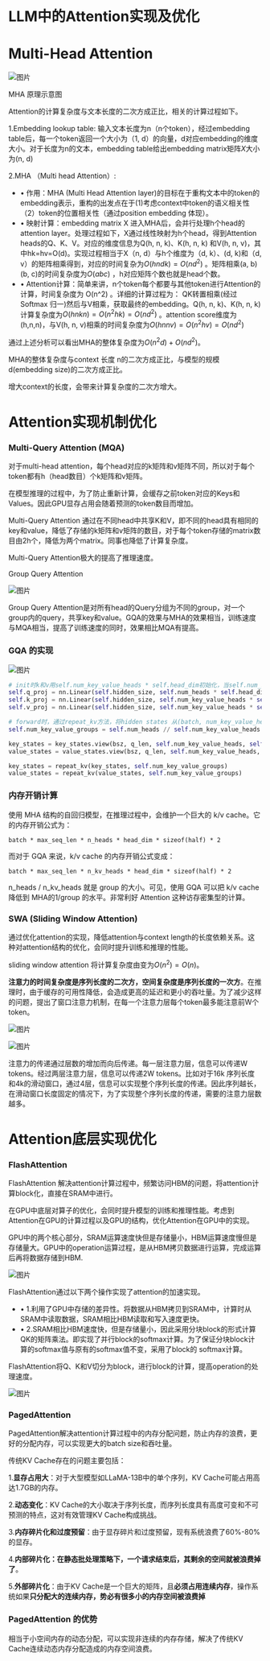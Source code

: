 # LLM中的Attention实现及优化

# Multi-Head Attention

![图片](./LLM中的Attention实现及优化/640.webp)

MHA 原理示意图

Attention的计算复杂度与文本长度的二次方成正比，相关的计算过程如下。

1.Embedding lookup table: 输入文本长度为n（n个token），经过embedding table后，每一个token返回一个大小为（1, d）的向量，d对应embedding的维度大小。对于长度为n的文本，embedding table给出embedding matrix矩阵$X$大小为(n, d)

2.MHA （Multi head Attention）:

- • 作用：MHA (Multi Head Attention layer)的目标在于重构文本中的token的embedding表示，重构的出发点在于(1)考虑context中token的语义相关性（2）token的位置相关性（通过position embedding 体现）。
- • 映射计算：embedding matrix X 进入MHA后，会并行处理h个head的attention layer。处理过程如下，X通过线性映射为h个head，得到Attention heads的Q、K、V。对应的维度信息为Q(h, n, k)、K(h, n, k) 和V(h, n, v)，其中hk=hv=O(d)。实现过程相当于X（n, d）与h个维度为（d, k）、(d, k)和（d, v）的矩阵相乘得到，对应的时间复杂为$O(hndk)=O(nd^2)$ 。矩阵相乘(a, b)(b, c)的时间复杂度为$O(abc)$ ，h对应矩阵个数也就是head个数。
- • Attention计算：简单来讲，n个token每个都要与其他token进行Attention的计算，时间复杂度为 O(n^2) 。详细的计算过程为： QK转置相乘(经过 Softmax 归一)然后与V相乘，获取最终的embedding。Q(h, n, k)、K(h, n, k)计算复杂度为$O(hnkn)=O(n^2hk)=O(nd^2)$ 。attention score维度为(h,n,n)，与V(h, n, v)相乘的时间复杂度为$O(hnnv)=O(n^2hv)=O(nd^2)$ 

通过上述分析可以看出MHA的整体复杂度为$O(n^2d)+O(nd^2)$。

MHA的整体复杂度与context 长度 n的二次方成正比，与模型的规模d(embedding size)的二次方成正比。

增大context的长度，会带来计算复杂度的二次方增大。

# Attention实现机制优化

### Multi-Query Attention (MQA)

对于multi-head attention，每个head对应的k矩阵和v矩阵不同，所以对于每个token都有h（head数目）个k矩阵和v矩阵。

在模型推理的过程中，为了防止重新计算，会缓存之前token对应的Keys和Values。因此GPU显存占用会随着预测的token数目而增加。

Multi-Query Attention 通过在不同head中共享K和V，即不同的head具有相同的key和value，降低了存储的k矩阵和v矩阵的数目，对于每个token存储的matrix数目由2h个，降低为两个matrix。同事也降低了计算复杂度。

Multi-Query Attention极大的提高了推理速度。

Group Query Attention

![图片](./LLM中的Attention实现及优化/640-1736078110843-3.webp)

Group Query Attention是对所有head的Query分组为不同的group，对一个group内的query，共享key和value。GQA的效果与MHA的效果相当，训练速度与MQA相当，提高了训练速度的同时，效果相比MQA有提高。

### GQA 的实现

![图片](./LLM中的Attention实现及优化/640-1736078117907-6.webp)

```python
# init时k和v用self.num_key_value_heads * self.head_dim初始化，当self.num_key_value_heads小于self.num_heads时，参数量变少
self.q_proj = nn.Linear(self.hidden_size, self.num_heads * self.head_dim, bias=False)
self.k_proj = nn.Linear(self.hidden_size, self.num_key_value_heads * self.head_dim, bias=False)
self.v_proj = nn.Linear(self.hidden_size, self.num_key_value_heads * self.head_dim, bias=False)

# forward时，通过repeat_kv方法，将hidden states 从(batch, num_key_value_heads, seqlen, head_dim) 变成 (batch, num_attention_heads, seqlen, head_dim)，相当于是复制了self.num_key_value_groups份
self.num_key_value_groups = self.num_heads // self.num_key_value_heads

key_states = key_states.view(bsz, q_len, self.num_key_value_heads, self.head_dim).transpose(1, 2)
value_states = value_states.view(bsz, q_len, self.num_key_value_heads, self.head_dim).transpose(1, 2)

key_states = repeat_kv(key_states, self.num_key_value_groups)
value_states = repeat_kv(value_states, self.num_key_value_groups)
```

### 内存开销计算

使用 MHA 结构的自回归模型，在推理过程中，会维护一个巨大的 k/v cache。它的内存开销公式为：

```
batch * max_seq_len * n_heads * head_dim * sizeof(half) * 2
```

而对于 GQA 来说，k/v cache 的内存开销公式变成：

```
batch * max_seq_len * n_kv_heads * head_dim * sizeof(half) * 2
```

n_heads / n_kv_heads 就是 group 的大小。可见，使用 GQA 可以把 k/v cache 降低到 MHA的1/group 的水平。非常利好 Attention 这种访存密集型的计算。

### SWA (Sliding Window Attention)

通过优化attention的实现，降低attention与context length的长度依赖关系。这种对attention结构的优化，会同时提升训练和推理的性能。

sliding window attention 将计算复杂度由变为$O(n^2)=O(n)$。

**注意力的时间复杂度是序列长度的二次方，空间复杂度是序列长度的一次方**。在推理时，由于缓存的可用性降低，会造成更高的延迟和更小的吞吐量。为了减少这样的问题，提出了窗口注意力机制，在每一个注意力层每个token最多能注意前W个token。

![图片](./LLM中的Attention实现及优化/640-1736078128533-9.webp)

![图片](https://mmbiz.qpic.cn/sz_mmbiz_jpg/HrMQ8SF1ApcoiadjPg1EDJPQBGaiaGhvC0wEv96ia5zmfumOuzP9vHdXuicF49JQBlaI8FJGpscWpmCBo78qqCsfvA/640?wx_fmt=jpeg&from=appmsg&tp=webp&wxfrom=5&wx_lazy=1&wx_co=1)

注意力的传递通过层数的增加而向后传递。每一层注意力层，信息可以传递W tokens。经过两层注意力层，信息可以传递2W tokens。比如对于16k 序列长度和4k的滑动窗口，通过4层，信息可以实现整个序列长度的传递。因此序列越长，在滑动窗口长度固定的情况下，为了实现整个序列长度的传递，需要的注意力层数越多。

# Attention底层实现优化

### FlashAttention

FlashAttention 解决attention计算过程中，频繁访问HBM的问题，将attention计算block化，直接在SRAM中进行。

在GPU中底层对算子的优化，会同时提升模型的训练和推理性能。考虑到Attention在GPU的计算过程以及GPU的结构，优化Attention在GPU中的实现。

GPU中的两个核心部分，SRAM运算速度快但是存储量小，HBM运算速度慢但是存储量大。GPU中的operation运算过程，是从HBM拷贝数据进行运算，完成运算后再将数据存储到HBM.

![图片](./LLM中的Attention实现及优化/640-1736078156442-12.webp)

FlashAttention通过以下两个操作实现了attention的加速实现。

- • 1.利用了GPU中存储的差异性。将数据从HBM拷贝到SRAM中，计算时从SRAM中读取数据，SRAM相比HBM读取和写入速度更快。
- • 2.SRAM相比HBM速度快，但是存储量小，因此采用分块block的形式计算QK的矩阵乘法。即实现了并行block的softmax计算。为了保证分块block计算的softmax值与原有的softmax值不变，采用了block的 softmax计算。

FlashAttention将Q、K和V切分为block，进行block的计算，提高operation的处理速度。

![图片](./LLM中的Attention实现及优化/640-1736078158402-15.webp)

### PagedAttention

PagedAttention解决attention计算过程中的内存分配问题，防止内存的浪费，更好的分配内存，可以实现更大的batch size和吞吐量。

传统KV Cache存在的问题主要包括：

1.**显存占用大**：对于大型模型如LLaMA-13B中的单个序列，KV Cache可能占用高达1.7GB的内存。

2.**动态变化**：KV Cache的大小取决于序列长度，而序列长度具有高度可变和不可预测的特点，这对有效管理KV Cache构成挑战。

3.**内存碎片化和过度预留**：由于显存碎片和过度预留，现有系统浪费了60%-80%的显存。

4.**内部碎片化：在静态批处理策略下，一个请求结束后，其剩余的空间就被浪费掉了**。

5.**外部碎片化**：由于KV Cache是一个巨大的矩阵，且**必须占用连续内存**，操作系统如果**只分配大的连续内存，势必有很多小的内存空间被浪费掉**

### PagedAttention 的优势

相当于小空间内存的动态分配，可以实现非连续的内存存储，解决了传统KV Cache连续动态内存分配造成的内存空间浪费。